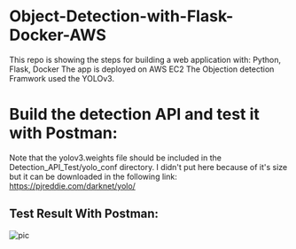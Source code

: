 # Object-Detection-with-Flask-Docker-AWS

This repo is showing the steps for building a web application with:
Python, Flask, Docker
The app is deployed on AWS EC2
The Objection detection Framwork used the YOLOv3.

# Build the detection API and test it with Postman:

Note that the yolov3.weights file should be included in the Detection_API_Test/yolo_conf directory. I didn't put here because of it's size but it can be downloaded in the following link: https://pjreddie.com/darknet/yolo/



## Test Result With Postman: 
![pic](https://user-images.githubusercontent.com/44145876/87327240-692b4180-c566-11ea-83f7-6c3824655667.png)

